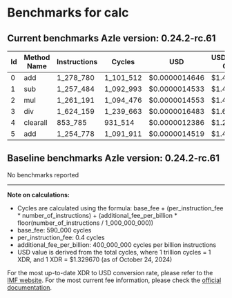 # Benchmarks for calc

## Current benchmarks Azle version: 0.24.2-rc.61

| Id  | Method Name | Instructions | Cycles    | USD           | USD/Million Calls |
| --- | ----------- | ------------ | --------- | ------------- | ----------------- |
| 0   | add         | 1_278_780    | 1_101_512 | $0.0000014646 | $1.46             |
| 1   | sub         | 1_257_484    | 1_092_993 | $0.0000014533 | $1.45             |
| 2   | mul         | 1_261_191    | 1_094_476 | $0.0000014553 | $1.45             |
| 3   | div         | 1_624_159    | 1_239_663 | $0.0000016483 | $1.64             |
| 4   | clearall    | 853_785      | 931_514   | $0.0000012386 | $1.23             |
| 5   | add         | 1_254_778    | 1_091_911 | $0.0000014519 | $1.45             |

## Baseline benchmarks Azle version: 0.24.2-rc.61

No benchmarks reported

---

**Note on calculations:**

-   Cycles are calculated using the formula: base_fee + (per_instruction_fee \* number_of_instructions) + (additional_fee_per_billion \* floor(number_of_instructions / 1_000_000_000))
-   base_fee: 590_000 cycles
-   per_instruction_fee: 0.4 cycles
-   additional_fee_per_billion: 400_000_000 cycles per billion instructions
-   USD value is derived from the total cycles, where 1 trillion cycles = 1 XDR, and 1 XDR = $1.329670 (as of October 24, 2024)

For the most up-to-date XDR to USD conversion rate, please refer to the [IMF website](https://www.imf.org/external/np/fin/data/rms_sdrv.aspx).
For the most current fee information, please check the [official documentation](https://internetcomputer.org/docs/current/developer-docs/gas-cost#execution).

